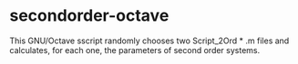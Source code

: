 # secondorder-octave
This GNU/Octave sscript randomly chooses two Script_2Ord * .m files and calculates, for each one, the parameters of second order systems.
